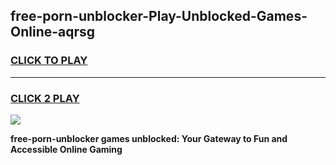 
## free-porn-unblocker-Play-Unblocked-Games-Online-aqrsg
<h3>
<a href="https://premium76.site?title=free-porn-unblocker&ref=25A">CLICK TO PLAY</a></h3>
<hr>

<h3>
<a href="https://premium76.site?title=free-porn-unblocker&ref=25A">CLICK 2 PLAY</a>
  
</h3>

<a href="https://premium76.site?title=free-porn-unblocker&ref=25A"><img src="https://clearcache.store/games.png"></a>


**free-porn-unblocker games unblocked: Your Gateway to Fun and Accessible Online Gaming**

